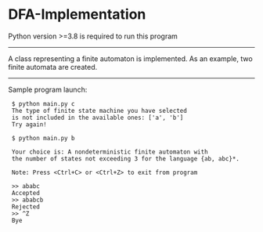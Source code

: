 # DFA-Implementation

Python version >=3.8 is required to run this program

-----

A class representing a finite automaton is implemented. 
As an example, two finite automata are created.

-----
Sample program launch:
```
 $ python main.py c
 The type of finite state machine you have selected 
 is not included in the available ones: ['a', 'b']
 Try again!
 
 $ python main.py b
 
 Your choice is: A nondeterministic finite automaton with 
 the number of states not exceeding 3 for the language {ab, abc}*.
 
 Note: Press <Ctrl+C> or <Ctrl+Z> to exit from program
 
 >> ababc
 Accepted
 >> ababcb
 Rejected
 >> ^Z
 Bye
```
